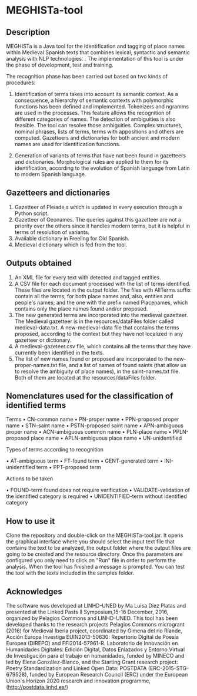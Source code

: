 # MEGHISTa-tool

## Description

MEGHISTa is a Java tool for the identification and tagging of place names within Medieval Spanish texts that combines lexical, syntactic and semantic analysis with NLP technologies. .
The implementation of this tool is under the phase of development, test and training.

The recognition phase has been carried out based on two kinds of procedures:

1.	Identification of terms takes into account its semantic context. As a consequence, a hierarchy of semantic contexts with polymorphic functions has been defined and implemented. Tokenizers and ngramms are used in the processes. This feature allows the recognition of different categories of names. The detection of ambiguities is also feasible. The tool can resolve those ambiguities. Complex structures, nominal phrases, lists of terms, terms with appositions and others are computed. Gazetteers and dictionaries for both ancient and modern names are used for identification functions.

2.	Generation of variants of terms that have not been found in gazetteers and dictionaries. Morphological rules are applied to them for its identification, according to the evolution of Spanish language from Latin to modern Spanish language.

## Gazetteers and dictionaries

1.	Gazetteer of Pleiade,s which  is updated in every execution through a Python script.
2.	Gazetteer of Geonames. The queries against  this gazetteer are  not a priority over the others since it handles modern terms, but it is helpful in terms of  resolution of variants.
3.	Available dictionary in Freeling for Old Spanish.
4.	Medieval dictionary which is fed from the tool.

## Outputs obtained

1.	An XML file for every text with detected and tagged entities.
2.	A CSV file for each document processed with the list of terms identified. These files are located in the output folder. The files with AllTerms suffix contain all the terms, for both place names and, also, entities and people's names; and the one with the prefix named Placenames, which contains only the place names found and/or proposed.
3.	The new generated terms are incorporated into the medieval gazetteer. The Medieval gazetteer is in the resources/dataFiles folder called medieval-data.txt. A new-medieval-data file that contains the terms proposed, according to the context but they have not localized in any gazetteer or dictionary.
4.	A medieval-gazeteer.csv file, which contains all the terms that they have currently been identified in the texts.
5.	The list of new names found or proposed are incorporated to the new-proper-names.txt file, and a list of names of found saints (that allow us to resolve the ambiguity of place names), in the saint-names.txt file. Both of them are located at the resources/dataFiles folder.


## Nomenclatures used for the classification of identified terms

Terms
•	CN-common name
•	PN-proper name
•	PPN-proposed proper name
•	STN-saint name
•	PSTN-proposed saint name
•	APN-ambiguous proper name
•	ACN-ambiguous common name
•	PLN-place name
•	PPLN-proposed place name
•	APLN-ambiguous place name
•	UN-unidentified

Types of terms according to recognition

•	AT-ambiguous term
•	FT-found term
•	GENT-generated term
•	INI-unidentified term
•	PPT-proposed term

Actions to be taken

•	FOUND-term found does not require verification
•	VALIDATE-validation of the identified category is required
•	UNIDENTIFIED-term without identified category



## How to use it

Clone the repository and double-click on the MEGHISTa-tool.jar. 
It opens the graphical interface where you should select the input text file that contains the text to be analyzed, the output folder where the output files are going to be created and the resource directory. 
Once the parameters are configured you only need to click on "Run" file in order to perform the analysis. When the tool has finished a message is prompted.
You can test the tool with the texts included in the samples folder.

## Acknowledges

The software was developed at LINHD-UNED by Ma Luisa Diez Platas and presented at the Linked Pasts II Symposium,15-16 December, 2016, organized by Pelagios Commons and LINHD-UNED.  This tool has been developed thanks to the research projects Pelagios Commons microgrant (2016) for Medieval Iberia project, coordinated by Gimena del rio Riande, Acción Europa Investiga EUIN2013-50630: Repertorio Digital de Poesía Europea (DIREPO) and FFI2014-57961-R. Laboratorio de Innovación en Humanidades Digitales: Edición Digital, Datos Enlazados y Entorno Virtual de Investigación para el trabajo en humanidades, funded by MINECO and led by Elena González-Blanco, and the Starting Grant research project: Poetry Standardization and Linked Open Data: POSTDATA (ERC-2015-STG-679528), funded by European Research Council (ERC) under the European Union´s Horizon 2020 research and innovation programme, (http://postdata.linhd.es/)


